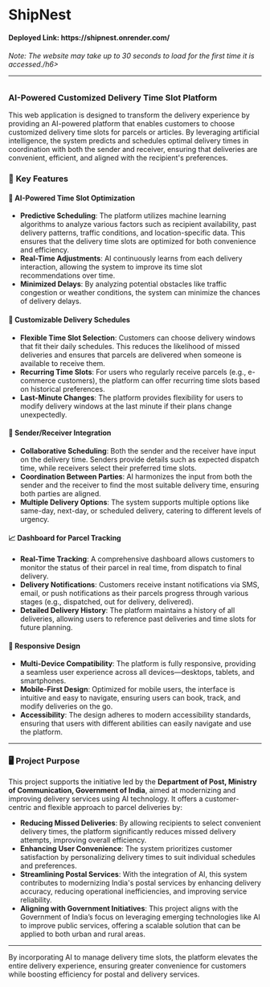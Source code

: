 <h1>ShipNest</h1>   <h4>Deployed Link: https://shipnest.onrender.com/</h4> <h6>Note: The website may take up to 30 seconds to load for the first time it is accessed./h6>

---
### **AI-Powered Customized Delivery Time Slot Platform**
This web application is designed to transform the delivery experience by providing an AI-powered platform that enables customers to choose customized delivery time slots for parcels or articles. By leveraging artificial intelligence, the system predicts and schedules optimal delivery times in coordination with both the sender and receiver, ensuring that deliveries are convenient, efficient, and aligned with the recipient's preferences.
### 🌟 **Key Features**
#### 🤖 **AI-Powered Time Slot Optimization**
   - **Predictive Scheduling**: The platform utilizes machine learning algorithms to analyze various factors such as recipient availability, past delivery patterns, traffic conditions, and location-specific data. This ensures that the delivery time slots are optimized for both convenience and efficiency.
   - **Real-Time Adjustments**: AI continuously learns from each delivery interaction, allowing the system to improve its time slot recommendations over time.
   - **Minimized Delays**: By analyzing potential obstacles like traffic congestion or weather conditions, the system can minimize the chances of delivery delays.
#### 📅 **Customizable Delivery Schedules**
   - **Flexible Time Slot Selection**: Customers can choose delivery windows that fit their daily schedules. This reduces the likelihood of missed deliveries and ensures that parcels are delivered when someone is available to receive them.
   - **Recurring Time Slots**: For users who regularly receive parcels (e.g., e-commerce customers), the platform can offer recurring time slots based on historical preferences.
   - **Last-Minute Changes**: The platform provides flexibility for users to modify delivery windows at the last minute if their plans change unexpectedly.
#### 🔄 **Sender/Receiver Integration**
   - **Collaborative Scheduling**: Both the sender and the receiver have input on the delivery time. Senders provide details such as expected dispatch time, while receivers select their preferred time slots.
   - **Coordination Between Parties**: AI harmonizes the input from both the sender and the receiver to find the most suitable delivery time, ensuring both parties are aligned.
   - **Multiple Delivery Options**: The system supports multiple options like same-day, next-day, or scheduled delivery, catering to different levels of urgency.
#### 📈 **Dashboard for Parcel Tracking**
   - **Real-Time Tracking**: A comprehensive dashboard allows customers to monitor the status of their parcel in real time, from dispatch to final delivery.
   - **Delivery Notifications**: Customers receive instant notifications via SMS, email, or push notifications as their parcels progress through various stages (e.g., dispatched, out for delivery, delivered).
   - **Detailed Delivery History**: The platform maintains a history of all deliveries, allowing users to reference past deliveries and time slots for future planning.
#### 📱 **Responsive Design**
   - **Multi-Device Compatibility**: The platform is fully responsive, providing a seamless user experience across all devices—desktops, tablets, and smartphones.
   - **Mobile-First Design**: Optimized for mobile users, the interface is intuitive and easy to navigate, ensuring users can book, track, and modify deliveries on the go.
   - **Accessibility**: The design adheres to modern accessibility standards, ensuring that users with different abilities can easily navigate and use the platform.
---
### 🖥️ **Project Purpose**
This project supports the initiative led by the **Department of Post, Ministry of Communication, Government of India**, aimed at modernizing and improving delivery services using AI technology. It offers a customer-centric and flexible approach to parcel deliveries by:
- **Reducing Missed Deliveries**: By allowing recipients to select convenient delivery times, the platform significantly reduces missed delivery attempts, improving overall efficiency.
- **Enhancing User Convenience**: The system prioritizes customer satisfaction by personalizing delivery times to suit individual schedules and preferences.
- **Streamlining Postal Services**: With the integration of AI, this system contributes to modernizing India's postal services by enhancing delivery accuracy, reducing operational inefficiencies, and improving service reliability.
- **Aligning with Government Initiatives**: This project aligns with the Government of India’s focus on leveraging emerging technologies like AI to improve public services, offering a scalable solution that can be applied to both urban and rural areas.
---
By incorporating AI to manage delivery time slots, the platform elevates the entire delivery experience, ensuring greater convenience for customers while boosting efficiency for postal and delivery services.
